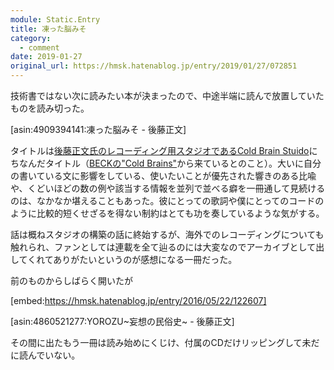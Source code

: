 ```yaml
---
module: Static.Entry
title: 凍った脳みそ
category:
  - comment
date: 2019-01-27
original_url: https://hmsk.hatenablog.jp/entry/2019/01/27/072851
---
```


技術書ではない次に読みたい本が決まったので、中途半端に読んで放置していたものを読み切った。

[asin:4909394141:凍った脳みそ - 後藤正文]

タイトルは[後藤正文氏のレコーディング用スタジオであるCold Brain Stuido](http://gotch.info/post/97708752992/)にちなんだタイトル（[BECKの"Cold Brains"](https://open.spotify.com/track/1NBsbkyRIhya0fnRm9U18z)から来ているとのこと）。大いに自分の書いている文に影響をしている、使いたいことが優先された響きのある比喩や、くどいほどの数の例や該当する情報を並列で並べる癖を一冊通して見続けるのは、なかなか堪えることもあった。彼にとっての歌詞や僕にとってのコードのように比較的短くせざるを得ない制約はとても功を奏しているような気がする。

話は概ねスタジオの構築の話に終始するが、海外でのレコーディングについても触れられ、ファンとしては連載を全て辿るのには大変なのでアーカイブとして出してくれてありがたいというのが感想になる一冊だった。

前のものからしばらく開いたが

[embed:https://hmsk.hatenablog.jp/entry/2016/05/22/122607]

[asin:4860521277:YOROZU~妄想の民俗史~ - 後藤正文]

その間に出たもう一冊は読み始めにくじけ、付属のCDだけリッピングして未だに読んでいない。


